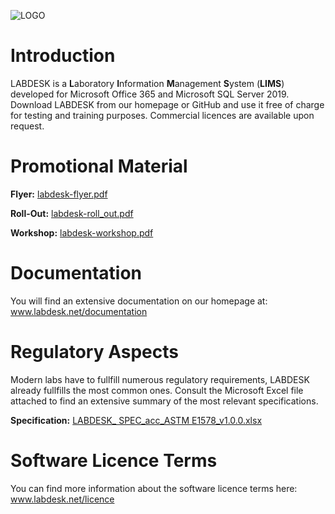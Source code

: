 ![LOGO](https://user-images.githubusercontent.com/77008074/184290548-9cb25ba9-2258-45af-b652-4021f32c114a.png)


# Introduction
LABDESK is a **L**aboratory **I**nformation **M**anagement **S**ystem (**LIMS**) developed for Microsoft Office 365 and Microsoft SQL Server 2019. Download LABDESK from our homepage or GitHub and use it free of charge for testing and training purposes. Commercial licences are available upon request.

# Promotional Material
**Flyer:** [labdesk-flyer.pdf](https://github.com/labdesk-lims/labdesk.info/files/9316841/labdesk-flyer.pdf)

**Roll-Out:** [labdesk-roll_out.pdf](https://github.com/labdesk-lims/labdesk.info/files/9316839/labdesk-roll_out.pdf)

**Workshop:** [labdesk-workshop.pdf](https://github.com/labdesk-lims/labdesk.info/files/9367657/labdesk-workshop.pdf)

# Documentation
You will find an extensive documentation on our homepage at: www.labdesk.net/documentation

# Regulatory Aspects
Modern labs have to fullfill numerous regulatory requirements, LABDESK already fullfills the most common ones. Consult the Microsoft Excel file attached to find an extensive summary of the most relevant specifications.

**Specification:** [LABDESK_ SPEC_acc_ASTM E1578_v1.0.0.xlsx](https://github.com/labdesk-lims/labdesk.info/files/9316887/LABDESK_.SPEC_acc_ASTM.E1578_v1.0.0.xlsx)

# Software Licence Terms
You can find more information about the software licence terms here: www.labdesk.net/licence
